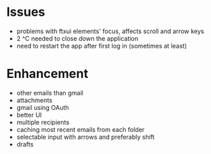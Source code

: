 # Issues
- problems with ftxui elements' focus, affects scroll and arrow keys
- 2 ^C needed to close down the application
- need to restart the app after first log in (sometimes at least)
# Enhancement
- other emails than gmail
- attachments
- gmail using OAuth
- better UI
- multiple recipients
- caching most recent emails from each folder
- selectable input with arrows and preferably shift
- drafts
